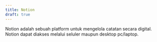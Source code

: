 ```yaml
---
title: Notion
draft: true
---
```

Notion adalah sebuah platform untuk mengelola catatan secara digital. Notion dapat diakses melalui seluler maupun desktop pc/laptop.
